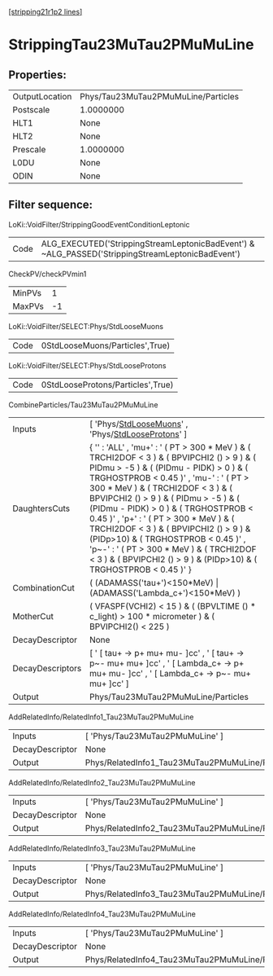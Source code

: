 [[stripping21r1p2 lines]](./stripping21r1p2-index)

# StrippingTau23MuTau2PMuMuLine

## Properties:

|                |                                     |
|----------------|-------------------------------------|
| OutputLocation | Phys/Tau23MuTau2PMuMuLine/Particles |
| Postscale      | 1.0000000                           |
| HLT1           | None                                |
| HLT2           | None                                |
| Prescale       | 1.0000000                           |
| L0DU           | None                                |
| ODIN           | None                                |

## Filter sequence:

LoKi::VoidFilter/StrippingGoodEventConditionLeptonic

|      |                                                                                                  |
|------|--------------------------------------------------------------------------------------------------|
| Code | ALG_EXECUTED('StrippingStreamLeptonicBadEvent') & ~ALG_PASSED('StrippingStreamLeptonicBadEvent') |

CheckPV/checkPVmin1

|        |     |
|--------|-----|
| MinPVs | 1   |
| MaxPVs | -1  |

LoKi::VoidFilter/SELECT:Phys/StdLooseMuons

|      |                                 |
|------|---------------------------------|
| Code | 0StdLooseMuons/Particles',True) |

LoKi::VoidFilter/SELECT:Phys/StdLooseProtons

|      |                                   |
|------|-----------------------------------|
| Code | 0StdLooseProtons/Particles',True) |

CombineParticles/Tau23MuTau2PMuMuLine

|                  |                                                                                                                                                                                                                                                                                                                                                                                                                                                                                                                                                                     |
|------------------|---------------------------------------------------------------------------------------------------------------------------------------------------------------------------------------------------------------------------------------------------------------------------------------------------------------------------------------------------------------------------------------------------------------------------------------------------------------------------------------------------------------------------------------------------------------------|
| Inputs           | [ 'Phys/[StdLooseMuons](./stripping21r1p2-commonparticles-stdloosemuons)' , 'Phys/[StdLooseProtons](./stripping21r1p2-commonparticles-stdlooseprotons)' ]                                                                                                                                                                                                                                                                                                                                                                                                         |
| DaughtersCuts    | { '' : 'ALL' , 'mu+' : ' ( PT \> 300 \* MeV ) & ( TRCHI2DOF \< 3 ) & ( BPVIPCHI2 () \> 9 ) & ( PIDmu \> -5 ) & ( (PIDmu - PIDK) \> 0 ) & ( TRGHOSTPROB \< 0.45 )' , 'mu-' : ' ( PT \> 300 \* MeV ) & ( TRCHI2DOF \< 3 ) & ( BPVIPCHI2 () \> 9 ) & ( PIDmu \> -5 ) & ( (PIDmu - PIDK) \> 0 ) & ( TRGHOSTPROB \< 0.45 )' , 'p+' : ' ( PT \> 300 \* MeV ) & ( TRCHI2DOF \< 3 ) & ( BPVIPCHI2 () \> 9 ) & (PIDp\>10) & ( TRGHOSTPROB \< 0.45 )' , 'p~-' : ' ( PT \> 300 \* MeV ) & ( TRCHI2DOF \< 3 ) & ( BPVIPCHI2 () \> 9 ) & (PIDp\>10) & ( TRGHOSTPROB \< 0.45 )' } |
| CombinationCut   | ( (ADAMASS('tau+')\<150\*MeV) \| (ADAMASS('Lambda_c+')\<150\*MeV) )                                                                                                                                                                                                                                                                                                                                                                                                                                                                                                 |
| MotherCut        | ( VFASPF(VCHI2) \< 15 ) & ( (BPVLTIME () \* c_light) \> 100 \* micrometer ) & ( BPVIPCHI2() \< 225 )                                                                                                                                                                                                                                                                                                                                                                                                                                                                |
| DecayDescriptor  | None                                                                                                                                                                                                                                                                                                                                                                                                                                                                                                                                                                |
| DecayDescriptors | [ ' [ tau+ -\> p+ mu+ mu- ]cc' , ' [ tau+ -\> p~- mu+ mu+ ]cc' , ' [ Lambda_c+ -\> p+ mu+ mu- ]cc' , ' [ Lambda_c+ -\> p~- mu+ mu+ ]cc' ]                                                                                                                                                                                                                                                                                                                                                                                                                 |
| Output           | Phys/Tau23MuTau2PMuMuLine/Particles                                                                                                                                                                                                                                                                                                                                                                                                                                                                                                                                 |

AddRelatedInfo/RelatedInfo1_Tau23MuTau2PMuMuLine

|                 |                                                  |
|-----------------|--------------------------------------------------|
| Inputs          | [ 'Phys/Tau23MuTau2PMuMuLine' ]                |
| DecayDescriptor | None                                             |
| Output          | Phys/RelatedInfo1_Tau23MuTau2PMuMuLine/Particles |

AddRelatedInfo/RelatedInfo2_Tau23MuTau2PMuMuLine

|                 |                                                  |
|-----------------|--------------------------------------------------|
| Inputs          | [ 'Phys/Tau23MuTau2PMuMuLine' ]                |
| DecayDescriptor | None                                             |
| Output          | Phys/RelatedInfo2_Tau23MuTau2PMuMuLine/Particles |

AddRelatedInfo/RelatedInfo3_Tau23MuTau2PMuMuLine

|                 |                                                  |
|-----------------|--------------------------------------------------|
| Inputs          | [ 'Phys/Tau23MuTau2PMuMuLine' ]                |
| DecayDescriptor | None                                             |
| Output          | Phys/RelatedInfo3_Tau23MuTau2PMuMuLine/Particles |

AddRelatedInfo/RelatedInfo4_Tau23MuTau2PMuMuLine

|                 |                                                  |
|-----------------|--------------------------------------------------|
| Inputs          | [ 'Phys/Tau23MuTau2PMuMuLine' ]                |
| DecayDescriptor | None                                             |
| Output          | Phys/RelatedInfo4_Tau23MuTau2PMuMuLine/Particles |
